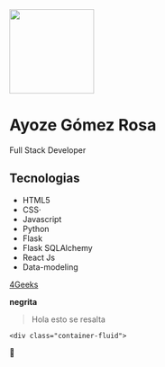 <img src="https://avatars.githubusercontent.com/u/130746651?v=4" atl="..." height="150">

# Ayoze Gómez Rosa

Full Stack Developer

## Tecnologias

- HTML5
- CSS·
- Javascript
- Python
- Flask
- Flask SQLAlchemy
- React Js
- Data-modeling

[4Geeks](http://www.google.com)

**negrita**

> Hola esto se resalta



``<div class="container-fluid">``

:seedling:
